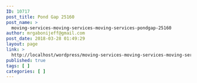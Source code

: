 ```yaml
---
ID: 10717
post_title: Pond Gap 25160
post_name: >
  moving-services-moving-services-moving-services-pondgap-25160
author: mrgabonijeff@gmail.com
post_date: 2018-03-28 01:49:29
layout: page
link: >
  http://localhost/wordpress/moving-services-moving-services-moving-services-pondgap-25160/
published: true
tags: [ ]
categories: [ ]
---
```


